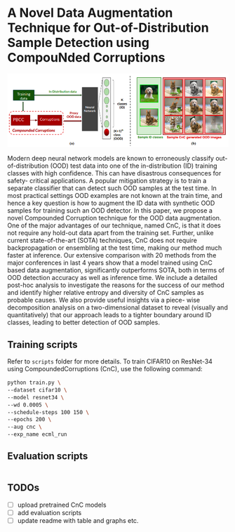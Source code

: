 # A Novel Data Augmentation Technique for Out-of-Distribution Sample Detection using CompouNded Corruptions

![alt text](contents/teaser.png)

Modern deep neural network models are known to erroneously classify
out-of-distribution (OOD) test data into one of the in-distribution (ID) training
classes with high confidence. This can have disastrous consequences for safety-
critical applications. A popular mitigation strategy is to train a separate classifier
that can detect such OOD samples at the test time. In most practical settings
OOD examples are not known at the train time, and hence a key question is how
to augment the ID data with synthetic OOD samples for training such an OOD
detector. In this paper, we propose a novel Compounded Corruption technique
for the OOD data augmentation. One of the major advantages of our technique,
named CnC, is that it does not require any hold-out data apart from the training set.
Further, unlike current state-of-the-art (SOTA) techniques, CnC does not require
backpropagation or ensembling at the test time, making our method much faster at
inference. Our extensive comparison with 20 methods from the major conferences
in last 4 years show that a model trained using CnC based data augmentation,
significantly outperforms SOTA, both in terms of OOD detection accuracy as well
as inference time. We include a detailed post-hoc analysis to investigate the reasons
for the success of our method and identify higher relative entropy and diversity
of CnC samples as probable causes. We also provide useful insights via a piece-
wise decomposition analysis on a two-dimensional dataset to reveal (visually and
quantitatively) that our approach leads to a tighter boundary around ID classes,
leading to better detection of OOD samples.

## Training scripts

Refer to `scripts` folder for more details.
To train CIFAR10 on ResNet-34 using CompoundedCorruptions (CnC), use the following command:

```bash
python train.py \
--dataset cifar10 \
--model resnet34 \
--wd 0.0005 \
--schedule-steps 100 150 \
--epochs 200 \
--aug cnc \
--exp_name ecml_run
```


## Evaluation scripts

```bash

```

## TODOs

- [ ] upload pretrained CnC models
- [ ] add evaluation scripts
- [ ] update readme with table and graphs etc.